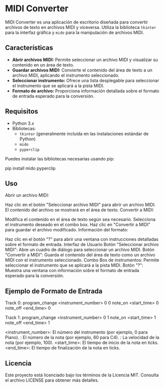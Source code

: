 # MIDI Converter

MIDI Converter es una aplicación de escritorio diseñada para convertir archivos de texto en archivos MIDI y viceversa. Utiliza la biblioteca `tkinter` para la interfaz gráfica y `mido` para la manipulación de archivos MIDI.

## Características

- **Abrir archivos MIDI:** Permite seleccionar un archivo MIDI y visualizar su contenido en un área de texto.
- **Guardar archivos MIDI:** Convierte el contenido del área de texto a un archivo MIDI, aplicando el instrumento seleccionado.
- **Seleccionar instrumento:** Ofrece una lista desplegable para seleccionar el instrumento que se aplicará a la pista MIDI.
- **Formato de archivo:** Proporciona información detallada sobre el formato de entrada esperado para la conversión.

## Requisitos

- Python 3.x
- Bibliotecas:
  - `tkinter` (generalmente incluida en las instalaciones estándar de Python)
  - `mido`
  - `pyperclip`

Puedes instalar las bibliotecas necesarias usando pip:

pip install mido pyperclip


## Uso
Abrir un archivo MIDI:

Haz clic en el botón "Seleccionar archivo MIDI" para abrir un archivo MIDI. El contenido del archivo se mostrará en el área de texto.
Convertir a MIDI:

Modifica el contenido en el área de texto según sea necesario.
Selecciona el instrumento deseado en el combo box.
Haz clic en "Convertir a MIDI" para guardar el archivo modificado.
Información del formato:

Haz clic en el botón "?" para abrir una ventana con instrucciones detalladas sobre el formato de entrada.
Interfaz de Usuario
Botón "Seleccionar archivo MIDI": Abre un cuadro de diálogo para seleccionar un archivo MIDI.
Botón "Convertir a MIDI": Guarda el contenido del área de texto como un archivo MIDI con el instrumento seleccionado.
Combo Box de instrumentos: Permite seleccionar el instrumento que se aplicará a la pista MIDI.
Botón "?": Muestra una ventana con información sobre el formato de entrada esperado para la conversión.

##  Ejemplo de Formato de Entrada
Track 0:
program_change <instrument_number> 0 0
note_on <note> <velocity> <start_time> 0
note_off <note> <velocity> <end_time> 0

Track 1:
program_change <instrument_number> 0 1
note_on <note> <velocity> <start_time> 1
note_off <note> <velocity> <end_time> 1

<instrument_number>: El número del instrumento (por ejemplo, 0 para Piano).
<note>: El número de la nota (por ejemplo, 60 para C4).
<velocity>: La velocidad de la nota (por ejemplo, 100).
<start_time>: El tiempo de inicio de la nota en ticks.
<end_time>: El tiempo de finalización de la nota en ticks.

## Licencia
Este proyecto está licenciado bajo los términos de la Licencia MIT. Consulta el archivo LICENSE para obtener más detalles.

